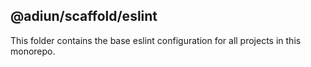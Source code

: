 ## @adiun/scaffold/eslint

This folder contains the base eslint configuration for all projects in this monorepo.
